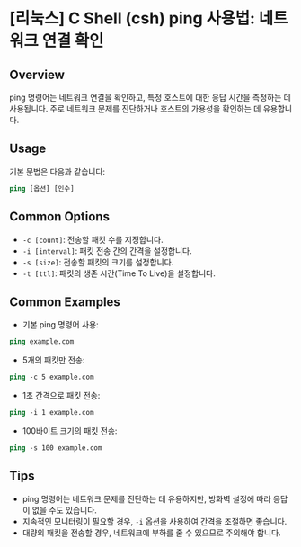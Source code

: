 # [리눅스] C Shell (csh) ping 사용법: 네트워크 연결 확인

## Overview
ping 명령어는 네트워크 연결을 확인하고, 특정 호스트에 대한 응답 시간을 측정하는 데 사용됩니다. 주로 네트워크 문제를 진단하거나 호스트의 가용성을 확인하는 데 유용합니다.

## Usage
기본 문법은 다음과 같습니다:

```csh
ping [옵션] [인수]
```

## Common Options
- `-c [count]`: 전송할 패킷 수를 지정합니다.
- `-i [interval]`: 패킷 전송 간의 간격을 설정합니다.
- `-s [size]`: 전송할 패킷의 크기를 설정합니다.
- `-t [ttl]`: 패킷의 생존 시간(Time To Live)을 설정합니다.

## Common Examples
- 기본 ping 명령어 사용:
```csh
ping example.com
```

- 5개의 패킷만 전송:
```csh
ping -c 5 example.com
```

- 1초 간격으로 패킷 전송:
```csh
ping -i 1 example.com
```

- 100바이트 크기의 패킷 전송:
```csh
ping -s 100 example.com
```

## Tips
- ping 명령어는 네트워크 문제를 진단하는 데 유용하지만, 방화벽 설정에 따라 응답이 없을 수도 있습니다.
- 지속적인 모니터링이 필요할 경우, `-i` 옵션을 사용하여 간격을 조절하면 좋습니다.
- 대량의 패킷을 전송할 경우, 네트워크에 부하를 줄 수 있으므로 주의해야 합니다.
